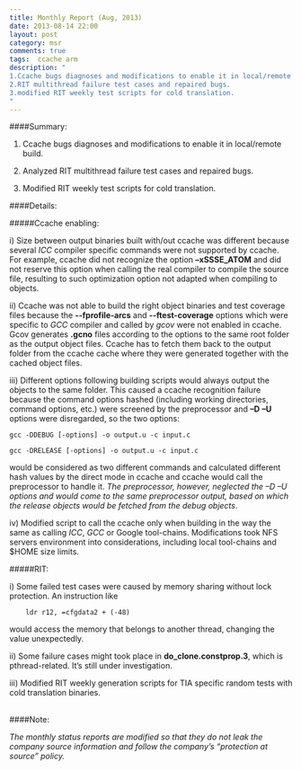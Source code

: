 ```yaml
---
title: Monthly Report (Aug, 2013)
date: 2013-08-14 22:00
layout: post
category: msr
comments: true
tags:  ccache arm
description: "
1.Ccache bugs diagnoses and modifications to enable it in local/remote build.
2.RIT multithread failure test cases and repaired bugs.
3.modified RIT weekly test scripts for cold translation.
" 
---
```


####Summary:

1. Ccache bugs diagnoses and modifications to enable it in local/remote build.

2. Analyzed RIT multithread failure test cases and repaired bugs.

3. Modified RIT weekly test scripts for cold translation.


####Details:

#####Ccache enabling:

i) Size between output binaries built with/out ccache was different because several *ICC* compiler specific commands were not supported by ccache. For example, ccache did not recognize the option **–xSSSE_ATOM** and did not reserve this option when calling the real compiler to compile the source file, resulting to such optimization option not adapted when compiling to objects.

ii) Ccache was not able to build the right object binaries and test coverage files because the **--fprofile-arcs** and **--ftest-coverage** options which were specific to *GCC* compiler and called by *gcov* were not enabled in ccache. Gcov generates **.gcno** files according to the options to the same root folder as the output object files. Ccache has to fetch them back to the output folder from the ccache cache where they were generated together with the cached object files.

iii) Different options following building scripts would always output the objects to the same folder. This caused a ccache recognition failure because the command options hashed (including working directories, command options, etc.) were screened by the preprocessor and **–D** **–U** options were disregarded, so the two options:
	
	gcc -DDEBUG [-options] -o output.u -c input.c

	gcc -DRELEASE [-options] -o output.u -c input.c

would be considered as two different commands and calculated different hash values by the direct mode in ccache and ccache would call the preprocessor to handle it. *The preprocessor, however, neglected the –D –U options and would come to the same preprocessor output, based on which the release objects would be fetched from the debug objects*. 
         
iv) Modified script to call the ccache only when building in the way the same as calling *ICC*, *GCC* or Google tool-chains. Modifications took NFS servers environment into considerations, including local tool-chains and $HOME size limits.

              
#####RIT:

i) Some failed test cases were caused by memory sharing without lock protection. An instruction like 
    
        ldr r12, =cfgdata2 + (-48)
    
would access the memory that belongs to another thread, changing the value unexpectedly.

ii) Some failure cases might took place in **do_clone.constprop.3**, which is pthread-related. It’s still under investigation.

iii) Modified RIT weekly generation scripts for TIA specific random tests with cold translation binaries.



<br />
####Note:

*The monthly status reports are modified so that they do not leak the company source information and follow the company’s “protection at source” policy.*

<br />
